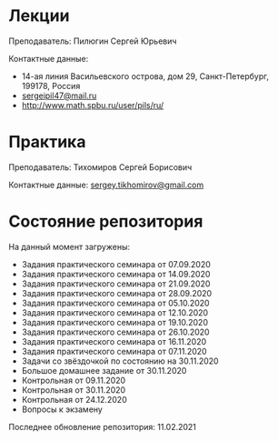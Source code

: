 # Лекции

Преподаватель: Пилюгин Сергей Юрьевич

Контактные данные:
+ 14-ая линия Васильевского острова, дом 29, Санкт-Петербург, 199178, Россия
+ sergeipil47@mail.ru
+ http://www.math.spbu.ru/user/pils/ru/

# Практика

Преподаватель: Тихомиров Сергей Борисович

Контактные данные: sergey.tikhomirov@gmail.com

# Состояние репозитория

На данный момент загружены:
+ Задания практического семинара от 07.09.2020
+ Задания практического семинара от 14.09.2020
+ Задания практического семинара от 21.09.2020
+ Задания практического семинара от 28.09.2020
+ Задания практического семинара от 05.10.2020
+ Задания практического семинара от 12.10.2020
+ Задания практического семинара от 19.10.2020
+ Задания практического семинара от 26.10.2020
+ Задания практического семинара от 16.11.2020
+ Задания практического семинара от 07.11.2020
+ Задачи со звёздочкой по состоянию на 30.11.2020
+ Большое домашнее задание от 30.11.2020
+ Контрольная от 09.11.2020
+ Контрольная от 30.11.2020
+ Контрольная от 24.12.2020
+ Вопросы к экзамену

Последнее обновление репозитория: 11.02.2021

